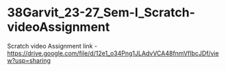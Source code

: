 # 38Garvit_23-27_Sem-I_Scratch-videoAssignment

Scratch video Assignment link - https://drive.google.com/file/d/12e1_o34Png1JLAdvVCA48fnmVfIbcJDf/view?usp=sharing
